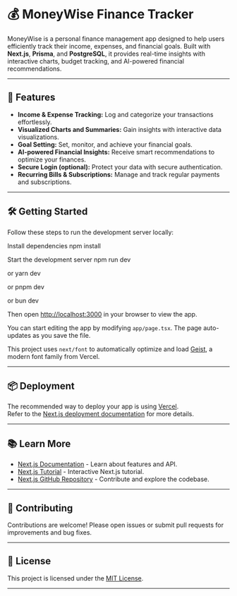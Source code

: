 # 💰 MoneyWise Finance Tracker

MoneyWise is a personal finance management app designed to help users efficiently track their income, expenses, and financial goals. Built with **Next.js**, **Prisma**, and **PostgreSQL**, it provides real-time insights with interactive charts, budget tracking, and AI-powered financial recommendations.

---

## 🚀 Features

- **Income & Expense Tracking:** Log and categorize your transactions effortlessly.
- **Visualized Charts and Summaries:** Gain insights with interactive data visualizations.
- **Goal Setting:** Set, monitor, and achieve your financial goals.
- **AI-powered Financial Insights:** Receive smart recommendations to optimize your finances.
- **Secure Login (optional):** Protect your data with secure authentication.
- **Recurring Bills & Subscriptions:** Manage and track regular payments and subscriptions.

---

## 🛠️ Getting Started

Follow these steps to run the development server locally:

Install dependencies
npm install

Start the development server
npm run dev

or
yarn dev

or
pnpm dev

or
bun dev


Then open [http://localhost:3000](http://localhost:3000) in your browser to view the app.

You can start editing the app by modifying `app/page.tsx`. The page auto-updates as you save the file.

This project uses `next/font` to automatically optimize and load [Geist](https://vercel.com/font), a modern font family from Vercel.

---

## 📦 Deployment

The recommended way to deploy your app is using [Vercel](https://vercel.com/).  
Refer to the [Next.js deployment documentation](https://nextjs.org/docs/deployment) for more details.

---

## 📚 Learn More

- [Next.js Documentation](https://nextjs.org/docs) - Learn about features and API.
- [Next.js Tutorial](https://nextjs.org/learn) - Interactive Next.js tutorial.
- [Next.js GitHub Repository](https://github.com/vercel/next.js) - Contribute and explore the codebase.

---

## 🤝 Contributing

Contributions are welcome! Please open issues or submit pull requests for improvements and bug fixes.

---

## 📝 License

This project is licensed under the [MIT License](LICENSE).

---
